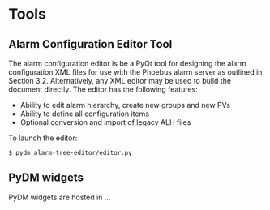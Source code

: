 # Tools

## Alarm Configuration Editor Tool

The alarm configuration editor is be a PyQt tool for designing the alarm configuration XML files for use with the Phoebus alarm server as outlined in Section 3.2. Alternatively, any XML editor may be used to build the document directly. The editor has the following features:  
* Ability to edit alarm hierarchy, create new groups and new PVs 
* Ability to define all configuration items
* Optional conversion and import of legacy ALH files 

To launch the editor:
```
$ pydm alarm-tree-editor/editor.py
```

## PyDM widgets

PyDM widgets are hosted in ...